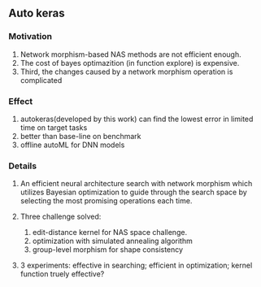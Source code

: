 ## Auto keras

### Motivation
1. Network morphism-based NAS methods are not efficient enough.
2. The cost of bayes optimazition (in function explore) is expensive.
3. Third, the changes caused by a network morphism operation is complicated

### Effect
1. autokeras(developed by this work) can find the lowest error in limited time on target tasks
2. better than base-line on benchmark
3. offline autoML for DNN models

### Details
1. An efficient neural architecture search with network morphism which utilizes Bayesian optimization to guide through the search space by selecting the most promising operations each time.
2. Three challenge solved:
   1. edit-distance kernel for NAS space challenge.
   2. optimization with simulated annealing algorithm
   3. group-level morphism for shape consistency

3. 3 experiments: effective in searching; efficient in optimization; kernel function truely effective?